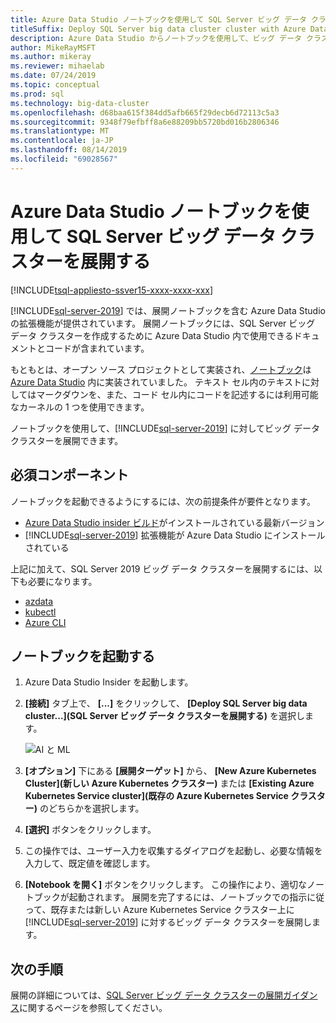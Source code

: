 ```yaml
---
title: Azure Data Studio ノートブックを使用して SQL Server ビッグ データ クラスターを展開する
titleSuffix: Deploy SQL Server big data cluster cluster with Azure Data Studio notebooks
description: Azure Data Studio からノートブックを使用して、ビッグ データ クラスターを展開します。
author: MikeRayMSFT
ms.author: mikeray
ms.reviewer: mihaelab
ms.date: 07/24/2019
ms.topic: conceptual
ms.prod: sql
ms.technology: big-data-cluster
ms.openlocfilehash: d68baa615f384dd5afb665f29decb6d72113c5a3
ms.sourcegitcommit: 9348f79efbff8a6e88209bb5720bd016b2806346
ms.translationtype: MT
ms.contentlocale: ja-JP
ms.lasthandoff: 08/14/2019
ms.locfileid: "69028567"
---
```

# <a name="deploy-sql-server-big-data-cluster-with-azure-data-studio-notebooks"></a>Azure Data Studio ノートブックを使用して SQL Server ビッグ データ クラスターを展開する

[!INCLUDE[tsql-appliesto-ssver15-xxxx-xxxx-xxx](../includes/tsql-appliesto-ssver15-xxxx-xxxx-xxx.md)]

[!INCLUDE[sql-server-2019](../includes/sssqlv15-md.md)] では、展開ノートブックを含む Azure Data Studio の拡張機能が提供されています。 展開ノートブックには、SQL Server ビッグ データ クラスターを作成するために Azure Data Studio 内で使用できるドキュメントとコードが含まれています。

もともとは、オープン ソース プロジェクトとして実装され、[ノートブック](notebooks-guidance.md)は [Azure Data Studio](https://docs.microsoft.com/sql/azure-data-studio/download) 内に実装されていました。 テキスト セル内のテキストに対してはマークダウンを、また、コード セル内にコードを記述するには利用可能なカーネルの 1 つを使用できます。

ノートブックを使用して、[!INCLUDE[sql-server-2019](../includes/sssqlv15-md.md)] に対してビッグ データ クラスターを展開できます。

## <a name="prerequisites"></a>必須コンポーネント

ノートブックを起動できるようにするには、次の前提条件が要件となります。

* [Azure Data Studio insider ビルド](https://github.com/microsoft/azuredatastudio#try-out-the-latest-insiders-build-from-master)がインストールされている最新バージョン
* [!INCLUDE[sql-server-2019](../includes/sssqlv15-md.md)] 拡張機能が Azure Data Studio にインストールされている

上記に加えて、SQL Server 2019 ビッグ データ クラスターを展開するには、以下も必要になります。

* [azdata](deploy-install-azdata.md)
* [kubectl](https://kubernetes.io/docs/tasks/tools/install-kubectl/#install-kubectl-binary-using-native-package-management)
* [Azure CLI](/cli/azure/install-azure-cli)

## <a name="launch-the-notebook"></a>ノートブックを起動する

1. Azure Data Studio Insider を起動します。

1. **[接続]** タブ上で、 **[...]** をクリックして、 **[Deploy SQL Server big data cluster...]\(SQL Server ビッグ データ クラスターを展開する\)** を選択します。

   ![AI と ML](media/deploy-notebooks/deploy-notebooks-1.png)

1. **[オプション]** 下にある **[展開ターゲット]** から、 **[New Azure Kubernetes Cluster]\(新しい Azure Kubernetes クラスター\)** または **[Existing Azure Kubernetes Service cluster]\(既存の Azure Kubernetes Service クラスター\)** のどちらかを選択します。

1. **[選択]** ボタンをクリックします。

1. この操作では、ユーザー入力を収集するダイアログを起動し、必要な情報を入力して、既定値を確認します。

1. **[Notebook を開く]** ボタンをクリックします。
この操作により、適切なノートブックが起動されます。 展開を完了するには、ノートブックでの指示に従って、既存または新しい Azure Kubernetes Service クラスター上に [!INCLUDE[sql-server-2019](../includes/sssqlv15-md.md)] に対するビッグ データ クラスターを展開します。

## <a name="next-steps"></a>次の手順

展開の詳細については、[SQL Server ビッグ データ クラスターの展開ガイダンス](deployment-guidance.md)に関するページを参照してください。
